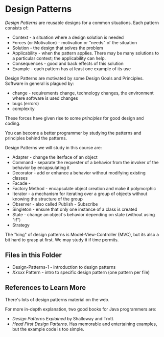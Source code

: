 # Design Patterns

*Design Patterns* are reusable designs for a common situations. Each pattern consists of:

* Context - a situation where a design solution is needed
* Forces (or Motivation) - motivation or "needs" of the situation
* Solution - the design that solves the problem
* Applicability - when the pattern applies.  There may be many solutions to a particular context; the applicability can help.
* Consequences - good and back effects of this solution
* Example - each pattern has at least one example of its use

Design Patterns are motivated by some Design Goals and Principles.
Software in general is plagued by:

* change - requirements change, technology changes, the environment where software is used changes
* bugs (errors)
* complexity

These forces have given rise to some *principles* for good design and coding.

You can become a better programmer by studying the patterns and principles behind the patterns.

Design Patterns we will study in this course are:

* Adapter - change the iterface of an object
* Command - separate the requester of a behavior from the invoker of the behavior by encapsulating it
* Decorator - add or enhance a behavior without modifying existing classes
* Facade -
* Factory Method - encapsulate object creation and make it polymorphic
* Iterator - a mechanism for iterating over a group of objects without knowing the structure of the group
* Observer - also called Publish - Subscribe
* Singleton - ensure that only one instance of a class is created
* State - change an object's behavior depending on state (without using "if")
* Strategy 
 
The "king" of design patterns is Model-View-Controller (MVC), but its also a bit hard to grasp at first.  We may study it if time permits.

## Files in this Folder

* Design-Patterns-1 - introduction to design patterns
* *Xxxxx* Pattern - intro to specific design pattern (one pattern per file)

## References to Learn More

There's lots of design patterns material on the web.

For more in-depth explanation, two good books for Java programmers are:

* _Design Patterns Explained_ by Shalloway and Trott.
* _Head First Design Patterns_. Has memorable and entertaining examples, but the example code is too simple.

